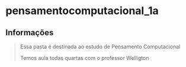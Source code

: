 # pensamentocomputacional_1a
## Informações

> Essa pasta é destinada ao estudo de Pensamento Computacional
> 
> Temos aula todas quartas com o professor Welligton 
